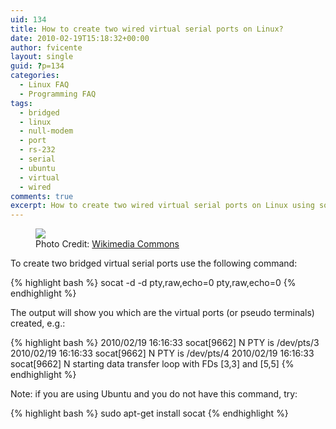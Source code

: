 ```yaml
---
uid: 134
title: How to create two wired virtual serial ports on Linux?
date: 2010-02-19T15:18:32+00:00
author: fvicente
layout: single
guid: ?p=134
categories:
  - Linux FAQ
  - Programming FAQ
tags:
  - bridged
  - linux
  - null-modem
  - port
  - rs-232
  - serial
  - ubuntu
  - virtual
  - wired
comments: true
excerpt: How to create two wired virtual serial ports on Linux using socat
---
```

<figure>
	<img src="{{ site.baseurl }}/images/question.png">
	<figcaption>Photo Credit: <a href="http://commons.wikimedia.org/wiki/File:Gnome-dialog-question.svg" title="Wikimedia Commons"> Wikimedia Commons</a></figcaption>
</figure>

To create two bridged virtual serial ports use the following command:

{% highlight bash %}
socat -d -d pty,raw,echo=0 pty,raw,echo=0
{% endhighlight %}

The output will show you which are the virtual ports (or pseudo terminals) created, e.g.:

{% highlight bash %}
2010/02/19 16:16:33 socat[9662] N PTY is /dev/pts/3
2010/02/19 16:16:33 socat[9662] N PTY is /dev/pts/4
2010/02/19 16:16:33 socat[9662] N starting data transfer loop with FDs [3,3] and [5,5]
{% endhighlight %}

Note: if you are using Ubuntu and you do not have this command, try:

{% highlight bash %}
sudo apt-get install socat
{% endhighlight %}
